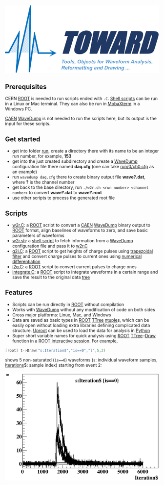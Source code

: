 ![ TOWARD - Tools, Objects for Waveform Analysis, Reformatting & Drawing](run/0/logo.png)

## Prerequisites

CERN [ROOT][] is needed to run scripts ended with `.C`. [Shell scripts][sh] can be run in a Linux or Mac terminal. They can also be run in [MobaXterm][] in a Windows PC.

[CAEN][] [WaveDump][] is not needed to run the scripts here, but its output is the input for these scripts.

## Get started

- get into folder [run](run), create a directory there with its name to be an integer run number, for example, **153**
- get into the just created subdirectory and create a [WaveDump][] configuration file there named **daq.cfg** (one can take [run/0/ch0.cfg](run/0/ch0.cfg) as an example)
- run `wavedump daq.cfg` there to create binary output file **wave?.dat**, where **?** is the channel number
- get back to the base directory, run `./w2r.sh <run number> <channel number>` to convert **wave?.dat** to **wave?.root**
- use other scripts to process the generated root file

## Scripts

- [w2r.C](w2r.C): a [ROOT][] script to convert a [CAEN][] [WaveDump][] binary output to [ROOT][] format, align baselines of waveforms to zero, and save basic parameters of waveforms
- [w2r.sh](w2r.sh): a [shell script][sh] to fetch information from a [WaveDump][] configuration file and pass it to [w2r.C](w2r.C)
- [q2i.C](q2i.C): a [ROOT][] script to get heights of charge pulses using [trapezoidal filter](https://nukephysik101.wordpress.com/2020/03/20/trapezoid-filter/) and convert charge pulses to current ones using [numerical differentiation](https://terpconnect.umd.edu/%7Etoh/spectrum/Differentiation.html)
- [i2q.C](i2q.C): a [ROOT][] script to convert current pulses to charge ones
- [integrate.C](integrate.C): a [ROOT][] script to integrate waveforms in a certain range and save the result to the original data [tree][]

## Features

- Scripts can be run directly in [ROOT][] without compilation
- Works with [WaveDump][] without any modification of code on both sides
- Cross major platforms: Linux, Mac, and Windows
- Data are saved as basic types in [ROOT][] [TTree][] [ntuple][]s, which can be easily open without loading extra libraries defining complicated data structure. [Uproot][] can be used to load the data for analysis in [Python][]
- Super short variable names for quick analysis using [ROOT][] [TTree][]::[Draw][] function in a [ROOT interactive session](https://root.cern.ch/root/html534/guides/users-guide/GettingStarted.html). For example,
```cpp
[root] t->Draw("s:Iteration$","is==0","l",5,2)
```
shows 5 non-saturated (`is==0`) waveforms (`s`: individual waveform samples, [Iterations][Draw]\$: sample index) starting from event 2:

![waveform display using simple TTree variables](run/0/wfs.png)

[ROOT]:https://root.cern.ch
[CAEN]:https://www.caen.it/
[WaveDump]:https://www.caen.it/products/caen-wavedump/
[sh]:https://www.shellscript.sh/
[MobaXterm]:https://mobaxterm.mobatek.net/
[tree]:https://root.cern.ch/doc/master/classTTree.html#addcoltoexistingtree
[TTree]: https://root.cern.ch/root/htmldoc/guides/users-guide/Trees.html
[ntuple]:https://en.wikipedia.org/wiki/Tuple
[Uproot]:https://github.com/scikit-hep/uproot4
[Python]:https://www.python.org/
[Draw]:https://root.cern.ch/doc/master/classTTree.html#a73450649dc6e54b5b94516c468523e45
